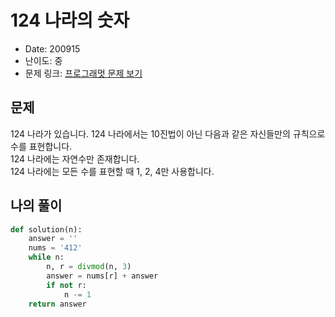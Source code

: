 # 124 나라의 숫자
* Date: 200915
* 난이도: 중
* 문제 링크: [프로그래멋 문제 보기](https://programmers.co.kr/learn/courses/30/lessons/12899)

## 문제
124 나라가 있습니다. 124 나라에서는 10진법이 아닌 다음과 같은 자신들만의 규칙으로 수를 표현합니다.  
124 나라에는 자연수만 존재합니다.  
124 나라에는 모든 수를 표현할 때 1, 2, 4만 사용합니다.

## 나의 풀이
```python
def solution(n):
    answer = ''
    nums = '412'
    while n:
        n, r = divmod(n, 3)
        answer = nums[r] + answer
        if not r:
            n -= 1
    return answer
```

